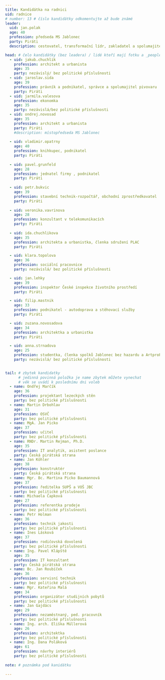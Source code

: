 ```yaml
---
title: Kandidátka na radnici
uid: radnice
# number: 13 # číslo kandidátky odkomentujte až bude známé
leader:
  uid: jan.polak
  age: 40
  profession: předseda MS Jablonec
  party: Piráti
  description: cestovatel, transformační lídr, zakladatel a spolumajitel studijní a cestovní agentury # zobrazuje se v komunalni-volby

head: # čelo kandidátky (bez leadera) / lidé kteří mají fotku a _people/jmeno.md
  - uid: jakub.chuchlik
    profession: architekt a urbanista
    age: 35
    party: nezávislý/ bez politické příslušnosti
  - uid: jaroslav.sida
    age: 39
    profession: právník a podnikatel, správce a spolumajitel pivovaru
    party: Piráti
  - uid: jarmila.valesova
    profession: ekonomka
    age: 35
    party: nezávislá/bez politické příslušnosti
  - uid: ondrej.novosad
    age: 35
    profession: architekt a urbanista
    party: Piráti
    #description: místopředseda MS Jablonec
    
  - uid: vladimir.opatrny
    age: 40
    profession: knihkupec, podnikatel
    party: Piráti
    
  - uid: pavel.grunfeld
    age: 28
    profession: jednatel firmy , podnikatel
    party: Piráti
    
  - uid: petr.bukvic
    age: 39
    profession: stavební technik-rozpočtář, obchodní zprostředkovatel
    party: Piráti
    
  - uid: veronika.vavrinova
    age: 28
    profession: konzultant v telekomunikacích
    party: Piráti
    
  - uid: ida.chuchlikova
    age: 35
    profession: architekta a urbanistka, členka sdružení PLAC
    party: Piráti

  - uid: klara.topolova
    age: 36
    profession: sociální pracovnice
    party: nezávislá/ bez politické příslušnosti

  - uid: jan.lehky
    age: 39
    profession: inspektor České inspekce životního prostředí
    party: Piráti

  - uid: filip.mastnik
    age: 33
    profession: podnikatel - autodoprava a stěhovací služby
    party: Piráti

  - uid: zuzana.novosadova
    age: 34
    profession: architektka a urbanistka
    party: Piráti

  - uid: anna.strnadova
    age: 25
    profession: studentka, členka spolků Jablonec bez hazardu a ArtproProstor
    party: nezávislá/ bez politické příslušnosti

    
tail: # zbytek kandidatky
      # jedinná povinná položka je name zbytek můžete vynechat
      # věk se uvádí k poslednímu dni voleb
  - name: Ondřej Marčík
    age: 36
    profession: projektant lezeckých stěn
    party: bez politické příslušnosti
  - name: Martin Drbohlav
    age: 31
    profession: OSVČ
    party: bez politické příslušnosti
  - name: MgA. Jan Picko
    age: 37
    profession: učitel
    party: bez politické příslušnosti
  - name: RNDr. Martin Rejman, Ph.D.
    age: 35
    profession: IT analytik, asistent poslance
    party: Česká pirátská strana
  - name: Jan Köhler
    age: 38
    profession: konstruktér
    party: Česká pirátská strana
  - name: Mgr. Bc. Martina Picko Baumannová
    age: 37
    profession: ředitelka SUPŠ a VOŠ JBC 
    party: bez politické příslušnosti
  - name: Michaela Čapková
    age: 27
    profession: referentka prodeje
    party: bez politické příslušnosti
  - name: Petr Holman
    age: 36
    profession: technik jakosti
    party: bez politické příslušnosti
  - name: Ines Lásková
    age: 37
    profession: rodičovská dovolená
    party: bez politické příslušnosti
  - name: Ing. Pavel Klápště
    age: 35
    profession: IT konzultant
    party: Česká pirátská strana
  - name: Bc. Jan Roubíček
    age: 36
    profession: servisní technik
    party: bez politické příslušnosti
  - name: Mgr. Kateřina Malá
    age: 34
    profession: organizátor studijních pobytů
    party: bez politické příslušnosti
  - name: Jan Gajdács
    age: 29
    profession: nezaměstnaný, ped. pracovník
    party: bez politické příslušnosti
  - name: Ing. arch. Eliška Müllerová
    age: 26
    profession: architektka
    party: bez politické příslušnosti
  - name: Ing. Dana Poláková
    age: 61
    profession: návrhy interiérů
    party: bez politické příslušnosti
      
note: # poznámka pod kanidátku
    
---
```

